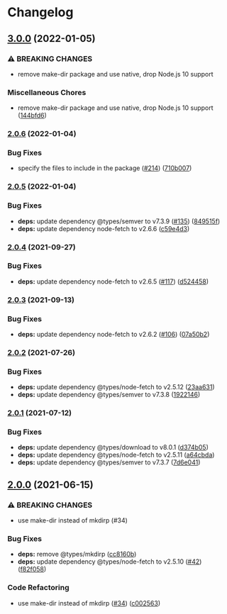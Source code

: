 # Changelog

## [3.0.0](https://github.com/netlify/gh-release-fetch/compare/v2.0.6...v3.0.0) (2022-01-05)


### ⚠ BREAKING CHANGES

* remove make-dir package and use native, drop Node.js 10 support

### Miscellaneous Chores

* remove make-dir package and use native, drop Node.js 10 support ([144bfd6](https://github.com/netlify/gh-release-fetch/commit/144bfd691e663622aca30a764cd1810d096e0087))

### [2.0.6](https://github.com/netlify/gh-release-fetch/compare/v2.0.5...v2.0.6) (2022-01-04)


### Bug Fixes

* specify the files to include in the package ([#214](https://github.com/netlify/gh-release-fetch/issues/214)) ([710b007](https://github.com/netlify/gh-release-fetch/commit/710b0075302cccc65f93b6fc39df5dab9f68604b))

### [2.0.5](https://github.com/netlify/gh-release-fetch/compare/v2.0.4...v2.0.5) (2022-01-04)


### Bug Fixes

* **deps:** update dependency @types/semver to v7.3.9 ([#135](https://github.com/netlify/gh-release-fetch/issues/135)) ([849515f](https://github.com/netlify/gh-release-fetch/commit/849515ff3b6f4ccc46df495be744b3295028cf29))
* **deps:** update dependency node-fetch to v2.6.6 ([c59e4d3](https://github.com/netlify/gh-release-fetch/commit/c59e4d36a3c571a92a7eccaa2268cc513a2676d9))

### [2.0.4](https://www.github.com/netlify/gh-release-fetch/compare/v2.0.3...v2.0.4) (2021-09-27)


### Bug Fixes

* **deps:** update dependency node-fetch to v2.6.5 ([#117](https://www.github.com/netlify/gh-release-fetch/issues/117)) ([d524458](https://www.github.com/netlify/gh-release-fetch/commit/d524458f4ae31e2af802e01e79179e208e38dbf1))

### [2.0.3](https://www.github.com/netlify/gh-release-fetch/compare/v2.0.2...v2.0.3) (2021-09-13)


### Bug Fixes

* **deps:** update dependency node-fetch to v2.6.2 ([#106](https://www.github.com/netlify/gh-release-fetch/issues/106)) ([07a50b2](https://www.github.com/netlify/gh-release-fetch/commit/07a50b2cb7261c4ba7676dd84ea127848b606c57))

### [2.0.2](https://www.github.com/netlify/gh-release-fetch/compare/v2.0.1...v2.0.2) (2021-07-26)


### Bug Fixes

* **deps:** update dependency @types/node-fetch to v2.5.12 ([23aa631](https://www.github.com/netlify/gh-release-fetch/commit/23aa631464d5ba18c4818d32fdcc1fa9788c20e2))
* **deps:** update dependency @types/semver to v7.3.8 ([1922146](https://www.github.com/netlify/gh-release-fetch/commit/192214665cfdcea333544f4c7794e8d020030432))

### [2.0.1](https://www.github.com/netlify/gh-release-fetch/compare/v2.0.0...v2.0.1) (2021-07-12)


### Bug Fixes

* **deps:** update dependency @types/download to v8.0.1 ([d374b05](https://www.github.com/netlify/gh-release-fetch/commit/d374b05248506a83f7baf808c0ecb009e2893132))
* **deps:** update dependency @types/node-fetch to v2.5.11 ([a64cbda](https://www.github.com/netlify/gh-release-fetch/commit/a64cbda9951805ac17106fe77c401676b863dfd0))
* **deps:** update dependency @types/semver to v7.3.7 ([7d6e041](https://www.github.com/netlify/gh-release-fetch/commit/7d6e0412aff07097d1c1f8af981939d782466193))

## [2.0.0](https://www.github.com/netlify/gh-release-fetch/compare/v1.1.0...v2.0.0) (2021-06-15)


### ⚠ BREAKING CHANGES

* use make-dir instead of mkdirp (#34)

### Bug Fixes

* **deps:** remove @types/mkdirp ([cc8160b](https://www.github.com/netlify/gh-release-fetch/commit/cc8160b5467835fcf53920d982868fa38fe8b108))
* **deps:** update dependency @types/node-fetch to v2.5.10 ([#42](https://www.github.com/netlify/gh-release-fetch/issues/42)) ([f82f058](https://www.github.com/netlify/gh-release-fetch/commit/f82f0584b44ba8118e5cb5e495d3ef5ac44157c8))


### Code Refactoring

* use make-dir instead of mkdirp ([#34](https://www.github.com/netlify/gh-release-fetch/issues/34)) ([c002563](https://www.github.com/netlify/gh-release-fetch/commit/c002563d992f50fa0550aad0416f62870a71f32c))
